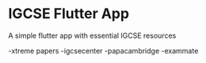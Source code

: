 # IGCSE Flutter App
 A simple flutter app with essential IGCSE resources


-xtreme papers
-igcsecenter
-papacambridge
-exammate

